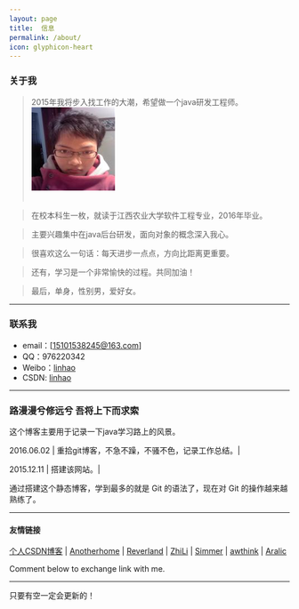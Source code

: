 ```yaml
---
layout: page
title:  信息
permalink: /about/
icon: glyphicon-heart
---
```


### 关于我

> 2015年我将步入找工作的大潮，希望做一个java研发工程师。
![帅的一逼](https://github.com/linhao007/linhao007.github.io/blob/master/css/pics/1_olinhao007.jpg)<br/><br/>

>在校本科生一枚，就读于江西农业大学软件工程专业，2016年毕业。   

>主要兴趣集中在java后台研发，面向对象的概念深入我心。

>很喜欢这么一句话：每天进步一点点，方向比距离更重要。  

>还有，学习是一个非常愉快的过程。共同加油！
   
>最后，单身，性别男，爱好女。

---

### 联系我

* email：[15101538245@163.com]
* QQ：976220342
* Weibo：[linhao](http://weibo.com/3162317635/profile?topnav=1&wvr=6)
* CSDN: [linhao](http://blog.csdn.net/linhu007?viewmode=contents)

---

### 路漫漫兮修远兮 吾将上下而求索 

这个博客主要用于记录一下java学习路上的风景。

2016.06.02 | 重拾git博客，不急不躁，不骚不色，记录工作总结。|

2015.12.11 | 搭建该网站。|

通过搭建这个静态博客，学到最多的就是 Git 的语法了，现在对 Git 的操作越来越熟练了。  

---

#### 友情链接

[个人CSDN博客](http://blog.csdn.net/linhu007?viewmode=contents) \| [Anotherhome](https://www.anotherhome.net) \| [Reverland](http://reverland.org/) \| [ZhiLi](http://lizhipower.github.io/) \| [Simmer](http://simmer-jun.github.io/) \| [awthink](http://awthink.net/) \| [Aralic](http://aralic.github.io/)

Comment below to exchange link with me.  

---

只要有空一定会更新的！
